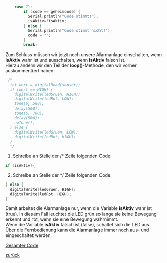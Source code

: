  <link rel="stylesheet" href="https://hi2272.github.io/StyleMD.css">


```C++
    case 71:
        if (code == geheimcode) {
          Serial.println("Code stimmt!");
          isAktiv=!isAktiv;
        } else {
          Serial.println("Code stimmt nicht!");
          code = "";
        }
        break;
```

Zum Schluss müssen wir jetzt noch unsere Alarmanlage einschalten, wenn **isAktiv** wahr ist und ausschalten, wenn **isAktiv** falsch ist.  
Hierzu ändern wir den Teil der **loop()**-Methode, den wir vorher auskommentiert haben:
```C++
 /*
  int wert = digitalRead(sensor);
  if (wert == HIGH) {
    digitalWrite(ledGruen, HIGH);
    digitalWrite(ledRot, LOW);
    tone(6, 500);
    delay(500);
    tone(6, 700);
    delay(500);
    noTone();
  } else {
    digitalWrite(ledGruen, LOW);
    digitalWrite(ledRot, HIGH);
  }
  */
```
1. Schreibe an Stelle der /* Zeile folgenden Code:
```C++
if (isAktiv){
```
2. Schreibe an Stelle der */ Zeile folgenden Code:  
```C++
} else {
  digitalWrite(ledGruen, HIGH);
  digitalWrite(ledRot, HIGH);
}
```

Damit arbeitet die Alarmanlage nur, wenn die Variable **isAktiv** wahr ist (true). In diesem Fall leuchtet die LED grün so lange sie keine Bewegung erkennt und rot, wenn sie eine Bewegung wahrnimmt.  
Wenn die Variable **isAktiv** falsch ist (false), schaltet sich die LED aus.  
Über die Fernbedienung kann die Alarmanlage immer noch aus- und eingeschaltet werden.

[Gesamter Code](loesung6.html)  

[zurück](../index.html)

